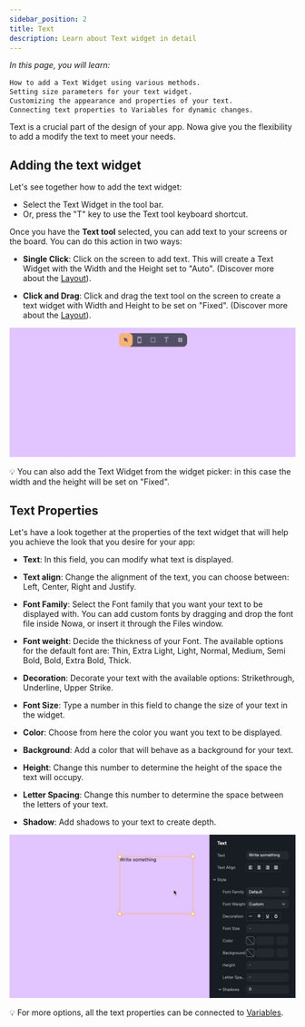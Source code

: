 ```yaml
---
sidebar_position: 2
title: Text
description: Learn about Text widget in detail
---
```

*In this page, you will learn:*

```
How to add a Text Widget using various methods.
Setting size parameters for your text widget.
Customizing the appearance and properties of your text.
Connecting text properties to Variables for dynamic changes.
```

Text is a crucial part of the design of your app. Nowa give you the flexibility to add a modify the text to meet your needs.
## Adding the text widget

Let's see together how to add the text widget:

- Select the Text Widget in the tool bar.
- Or, press the "T" key to use the Text tool keyboard shortcut.

Once you have the **Text tool** selected, you can add text to your screens or the board. You can do this action in two ways:

- **Single Click**: Click on the screen to add text. This will create a Text Widget with the Width and the Height set to "Auto". (Discover more about the [Layout](../../layout/)).

- **Click and Drag**: Click and drag the text tool on the screen to create a text widget with Width and Height to be set on "Fixed". (Discover more about the [Layout](../../layout/)).

![](./img/adding_text_widget.gif)


💡 You can also add the Text Widget from the widget picker: in this case the width and the height will be set on "Fixed".

## Text Properties

Let's have a look together at the properties of the text widget that will help you achieve the look that you desire for your app:

- **Text**: In this field, you can modify what text is displayed.

- **Text align**: Change the alignment of the text, you can choose between: Left, Center, Right and Justify.

- **Font Family**: Select the Font family that you want your text to be displayed with. You can add custom fonts by dragging and drop the font file inside Nowa, or insert it through the Files window.

- **Font weight**: Decide the thickness of your Font. The available options for the default font are: Thin, Extra Light, Light, Normal, Medium, Semi Bold, Bold, Extra Bold, Thick.

- **Decoration**: Decorate your text with the available options: Strikethrough, Underline, Upper Strike.

- **Font Size**: Type a number in this field to change the size of your text in the widget.

- **Color**: Choose from here the color you want you text to be displayed.

- **Background**: Add a color that will behave as a background for your text.

- **Height**: Change this number to determine the height of the space the text will occupy.

- **Letter Spacing**: Change this number to determine the space between the letters of your text.

- **Shadow**: Add shadows to your text to create depth.


![](./img/editing_text_widget.gif)


💡 For more options, all the text properties can be connected to [Variables](../../../variables/create_variables.md).

  


